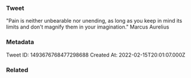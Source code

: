 ### Tweet
"Pain is neither unbearable nor unending, as long as you keep in mind its limits and don't magnify them in your imagination." Marcus Aurelius

### Metadata
Tweet ID: 1493676768477298688
Created At: 2022-02-15T20:01:07.000Z

### Related

